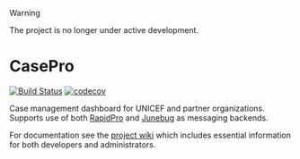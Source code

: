 > [!WARNING] 
> The project is no longer under active development.

# CasePro 

[![Build Status](https://github.com/rapidpro/casepro/workflows/CI/badge.svg)](https://github.com/rapidpro/casepro/actions?query=workflow%3ACI) 
[![codecov](https://codecov.io/gh/rapidpro/casepro/branch/main/graph/badge.svg)](https://codecov.io/gh/rapidpro/casepro)

Case management dashboard for UNICEF and partner organizations. Supports use of both [RapidPro](http://rapidpro.io) and [Junebug](https://github.com/praekelt/junebug) as messaging backends.

For documentation see the [project wiki](https://github.com/rapidpro/casepro/wiki) which includes essential 
information for both developers and administrators.
